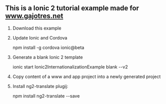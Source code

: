 ## This is a Ionic 2 tutorial example made for www.gajotres.net

1. Download this example

2. Update Ionic and Cordova

    npm install -g cordova ionic@beta

3. Generate a blank Ionic 2 template

    ionic start Ionic2InternationalizationExample blank --v2

4. Copy content of a www and app project into a newly generated project

5. Install ng2-translate plugij:

    npm install ng2-translate --save